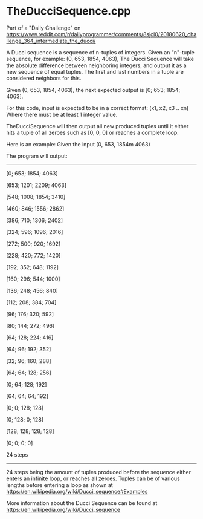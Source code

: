 # TheDucciSequence.cpp
Part of a "Daily Challenge" on
https://www.reddit.com/r/dailyprogrammer/comments/8sjcl0/20180620_challenge_364_intermediate_the_ducci/

A Ducci sequence is a sequence of n-tuples of integers.
Given an "n"-tuple sequence, 
  for example: (0, 653, 1854, 4063),
The Ducci Sequence will take the absolute difference between neighboring integers, and output it as a new sequence of equal tuples.
 The first and last numbers in a tuple are considered neighbors for this.
 
  Given (0, 653, 1854, 4063), 
 the next expected output is [0; 653; 1854; 4063].
 
  For this code, input is expected to be in a correct format:
  (x1, x2, x3 .. xn)
  Where there must be at least 1 integer value.
  
TheDucciSequence will then output all new produced tuples until it either hits a tuple of all zeroes such as [0, 0, 0]
or reaches a complete loop.
 
 
 Here is an example: 
Given the input (0, 653, 1854m 4063)

The program will output:

---
[0; 653; 1854; 4063]

[653; 1201; 2209; 4063]

[548; 1008; 1854; 3410]

[460; 846; 1556; 2862]

[386; 710; 1306; 2402]

[324; 596; 1096; 2016]

[272; 500; 920; 1692]

[228; 420; 772; 1420]

[192; 352; 648; 1192]

[160; 296; 544; 1000]

[136; 248; 456; 840]

[112; 208; 384; 704]

[96; 176; 320; 592]

[80; 144; 272; 496]

[64; 128; 224; 416]

[64; 96; 192; 352]

[32; 96; 160; 288]

[64; 64; 128; 256]

[0; 64; 128; 192]

[64; 64; 64; 192]

[0; 0; 128; 128]

[0; 128; 0; 128]

[128; 128; 128; 128]

[0; 0; 0; 0]

24 steps

---

24 steps being the amount of tuples produced before the sequence either enters an infinite loop, or reaches all zeroes.
Tuples can be of various lengths before entering a loop as shown at https://en.wikipedia.org/wiki/Ducci_sequence#Examples


More information about the Ducci Sequence can be found at https://en.wikipedia.org/wiki/Ducci_sequence 
